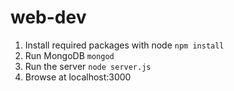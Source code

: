 # web-dev

1. Install required packages with node `npm install`
1. Run MongoDB `mongod`
1. Run the server `node server.js`
1. Browse at localhost:3000
